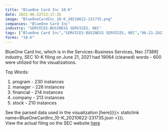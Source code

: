 ```yaml
---
title: "BlueOne Card Inc 10-K"
date: 2021-06-22T23:17:35
image: "BlueOneCardInc_10-K_20210622-231735.png"
companies: "BlueOne Card Inc"
industry: "SERVICES-BUSINESS SERVICES, NEC"
tags: ["BlueOne Card Inc","SERVICES-BUSINESS SERVICES, NEC","06-21-2021","10-K"]
forms: "10-K"
---
```

BlueOne Card Inc, which is in the Services-Business Services, Nec [7389] industry, SEC 10-K filing on June 21, 2021 had 19064 (cleaned) words - 600 were utilized for the visualizations.

Top Words:
1. program - 230 instances
2. manager - 226 instances
3. financial - 214 instances
4. company - 213 instances
5. stock - 210 instances


See the parsed data used in the visualization [here]({{< staticlink name=BlueOneCardInc_10-K_20210622-231735.json >}}).  
View the actual filing on the SEC website [here](https://www.sec.gov/Archives/edgar/data/1496690/0001493152-21-014774.txt)